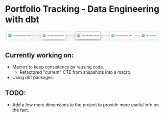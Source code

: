 # Portfolio Tracking - Data Engineering with dbt

![](lineage.png)


## Currently working on:
- Macros to keep consistency by reusing code.
    - Refactored "current" CTE from snapshots into a macro.
- Using dbt packages.

## TODO:
- Add a few more dimensions to the project to provide more useful info on the fact.
